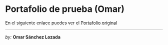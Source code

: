 # Portafolio de prueba (Omar)

En el siguiente enlace puedes ver el [Portafolio original](https://pvngu.com/)

---

_by:_ **Omar Sánchez Lozada**
